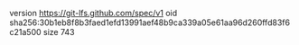 version https://git-lfs.github.com/spec/v1
oid sha256:30b1eb8f8b3faed1efd13991aef48b9ca339a05e61aa96d260ffd83f6c21a500
size 743
